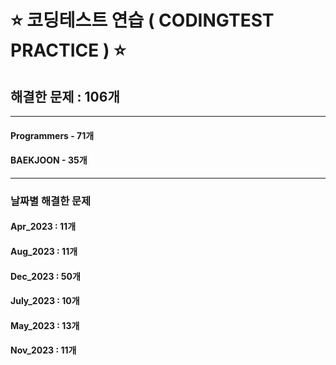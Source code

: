 # ⭐ 코딩테스트 연습 ( CODINGTEST PRACTICE ) ⭐
## 해결한 문제 : 106개
---
#### Programmers - 71개
#### BAEKJOON - 35개

---
### 날짜별 해결한 문제 
#### Apr_2023 : 11개
#### Aug_2023 : 11개
#### Dec_2023 : 50개
#### July_2023 : 10개
#### May_2023 : 13개
#### Nov_2023 : 11개

